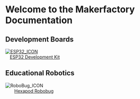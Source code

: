 # **Welcome to the Makerfactory Documentation**

## **Development Boards**
[![ESP32_ICON](../../images/icons/ICON_ESP32.png)](/development-boards/esp32)<br>
&emsp;[ESP32 Development Kit](/development-boards/esp32)<br>
<!--
![SensorIO_ICON](../../images/icons/ICON_sensorio.png)<br>
[SensorIO Development Kit](development-boards/sensorio)<br>
-->

## **Educational Robotics**
![RoboBug_ICON](../../images/icons/ICON_robobug.png)<br>
&emsp;&emsp;[Hexapod Robobug](/educational-robotics/robobug-hexapod/quick-start/)
